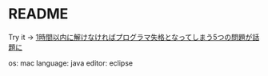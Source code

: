 # README

Try it -> [1時間以内に解けなければプログラマ失格となってしまう5つの問題が話題に](http://www.softantenna.com/wp/software/5-programming-problems/)

os: mac
language: java
editor: eclipse
